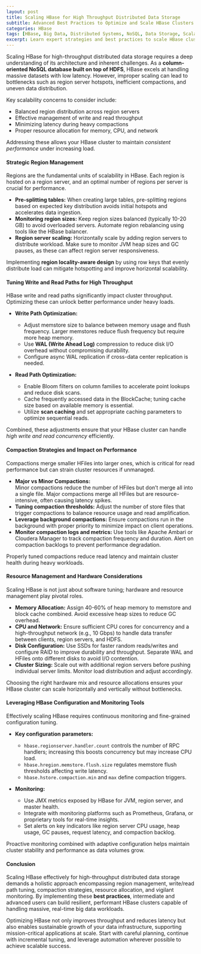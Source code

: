 ```yaml
---
layout: post
title: Scaling HBase for High Throughput Distributed Data Storage  
subtitle: Advanced Best Practices to Optimize and Scale HBase Clusters for Big Data Workloads  
categories: HBase  
tags: [HBase, Big Data, Distributed Systems, NoSQL, Data Storage, Scalability, Performance Tuning]  
excerpt: Learn expert strategies and best practices to scale HBase clusters effectively for high-throughput, distributed data storage environments. Optimize performance, manage resources, and design resilient architectures for big data applications.  
---
```

Scaling HBase for high-throughput distributed data storage requires a deep understanding of its architecture and inherent challenges. As a **column-oriented NoSQL database built on top of HDFS**, HBase excels at handling massive datasets with low latency. However, improper scaling can lead to bottlenecks such as region server hotspots, inefficient compactions, and uneven data distribution. 

Key scalability concerns to consider include:

- Balanced region distribution across region servers  
- Effective management of write and read throughput  
- Minimizing latency during heavy compactions  
- Proper resource allocation for memory, CPU, and network  

Addressing these allows your HBase cluster to maintain *consistent performance* under increasing load.

#### Strategic Region Management

Regions are the fundamental units of scalability in HBase. Each region is hosted on a region server, and an optimal number of regions per server is crucial for performance.

- **Pre-splitting tables:** When creating large tables, pre-splitting regions based on expected key distribution avoids initial hotspots and accelerates data ingestion.  
- **Monitoring region sizes:** Keep region sizes balanced (typically 10-20 GB) to avoid overloaded servers. Automate region rebalancing using tools like the HBase balancer.  
- **Region server scaling:** Horizontally scale by adding region servers to distribute workload. Make sure to monitor JVM heap sizes and GC pauses, as these can affect region server responsiveness.  

Implementing **region locality-aware design** by using row keys that evenly distribute load can mitigate hotspotting and improve horizontal scalability.

#### Tuning Write and Read Paths for High Throughput

HBase write and read paths significantly impact cluster throughput. Optimizing these can unlock better performance under heavy loads.

- **Write Path Optimization:**  
  - Adjust memstore size to balance between memory usage and flush frequency. Larger memstores reduce flush frequency but require more heap memory.  
  - Use **WAL (Write Ahead Log)** compression to reduce disk I/O overhead without compromising durability.  
  - Configure async WAL replication if cross-data center replication is needed.  

- **Read Path Optimization:**  
  - Enable Bloom filters on column families to accelerate point lookups and reduce disk scans.  
  - Cache frequently accessed data in the BlockCache; tuning cache size based on available memory is essential.  
  - Utilize **scan caching** and set appropriate caching parameters to optimize sequential reads.  

Combined, these adjustments ensure that your HBase cluster can handle *high write and read concurrency* efficiently.

#### Compaction Strategies and Impact on Performance

Compactions merge smaller HFiles into larger ones, which is critical for read performance but can strain cluster resources if unmanaged.

- **Major vs Minor Compactions:**  
  Minor compactions reduce the number of HFiles but don’t merge all into a single file. Major compactions merge all HFiles but are resource-intensive, often causing latency spikes.  
- **Tuning compaction thresholds:** Adjust the number of store files that trigger compactions to balance resource usage and read amplification.  
- **Leverage background compactions:** Ensure compactions run in the background with proper priority to minimize impact on client operations.  
- **Monitor compaction logs and metrics:** Use tools like Apache Ambari or Cloudera Manager to track compaction frequency and duration. Alert on compaction backlogs to prevent performance degradation.  

Properly tuned compactions reduce read latency and maintain cluster health during heavy workloads.

#### Resource Management and Hardware Considerations

Scaling HBase is not just about software tuning; hardware and resource management play pivotal roles.

- **Memory Allocation:** Assign 40-60% of heap memory to memstore and block cache combined. Avoid excessive heap sizes to reduce GC overhead.  
- **CPU and Network:** Ensure sufficient CPU cores for concurrency and a high-throughput network (e.g., 10 Gbps) to handle data transfer between clients, region servers, and HDFS.  
- **Disk Configuration:** Use SSDs for faster random reads/writes and configure RAID to improve durability and throughput. Separate WAL and HFiles onto different disks to avoid I/O contention.  
- **Cluster Sizing:** Scale out with additional region servers before pushing individual server limits. Monitor load distribution and adjust accordingly.  

Choosing the right hardware mix and resource allocations ensures your HBase cluster can scale horizontally and vertically without bottlenecks.

#### Leveraging HBase Configuration and Monitoring Tools

Effectively scaling HBase requires continuous monitoring and fine-grained configuration tuning.

- **Key configuration parameters:**  
  - `hbase.regionserver.handler.count` controls the number of RPC handlers; increasing this boosts concurrency but may increase CPU load.  
  - `hbase.hregion.memstore.flush.size` regulates memstore flush thresholds affecting write latency.  
  - `hbase.hstore.compaction.min` and `max` define compaction triggers.  

- **Monitoring:**  
  - Use JMX metrics exposed by HBase for JVM, region server, and master health.  
  - Integrate with monitoring platforms such as Prometheus, Grafana, or proprietary tools for real-time insights.  
  - Set alerts on key indicators like region server CPU usage, heap usage, GC pauses, request latency, and compaction backlog.  

Proactive monitoring combined with adaptive configuration helps maintain cluster stability and performance as data volumes grow.

#### Conclusion

Scaling HBase effectively for high-throughput distributed data storage demands a holistic approach encompassing region management, write/read path tuning, compaction strategies, resource allocation, and vigilant monitoring. By implementing these **best practices**, intermediate and advanced users can build resilient, performant HBase clusters capable of handling massive, real-time big data workloads. 

Optimizing HBase not only improves throughput and reduces latency but also enables sustainable growth of your data infrastructure, supporting mission-critical applications at scale. Start with careful planning, continue with incremental tuning, and leverage automation wherever possible to achieve scalable success.
